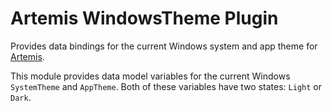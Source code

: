 # Artemis WindowsTheme Plugin
Provides data bindings for the current Windows system and app theme for [Artemis](https://github.com/Artemis-RGB/Artemis).

This module provides data model variables for the current Windows `SystemTheme` and `AppTheme`. Both of these variables have two states: `Light` or `Dark`.

